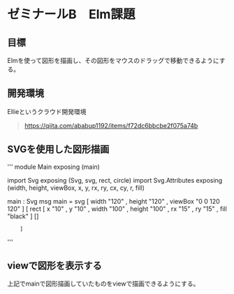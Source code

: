 # ゼミナールB　Elm課題
## 目標
Elmを使って図形を描画し、その図形をマウスのドラッグで移動できるようにする。

## 開発環境
Ellieというクラウド開発環境
> https://qiita.com/ababup1192/items/f72dc6bbcbe2f075a74b

## SVGを使用した図形描画
'''
module Main exposing (main)

import Svg exposing (Svg, svg, rect, circle)
import Svg.Attributes exposing (width, height, viewBox, x, y, rx, ry, cx, cy, r, fill)


main : Svg msg
main =
    svg
        [ width "120"
        , height "120"
        , viewBox "0 0 120 120"
        ]
        [ rect
            [ x "10"
            , y "10"
            , width "100"
            , height "100"
            , rx "15"
            , ry "15"
            , fill "black"
            ]
            []

        ]
'''
## viewで図形を表示する
上記でmainで図形描画していたものをviewで描画できるようにする。

